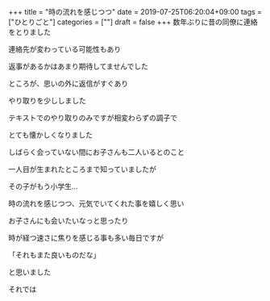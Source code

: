 +++
title = "時の流れを感じつつ"
date = 2019-07-25T06:20:04+09:00
tags = ["ひとりごと"]
categories = [""]
draft = false
+++
数年ぶりに昔の同僚に連絡をとりました

連絡先が変わっている可能性もあり

返事があるかはあまり期待してませんでした

ところが、思いの外に返信がすぐあり

やり取りを少ししました

テキストでのやり取りのみですが相変わらずの調子で

とても懐かしくなりました

しばらく会っていない間にお子さんも二人いるとのこと

一人目が生まれたところまで知っていましたが

その子がもう小学生...

時の流れを感じつつ、元気でいてくれた事を嬉しく思い

お子さんにも会いたいなっと思ったり

時が経つ速さに焦りを感じる事も多い毎日ですが

「それもまた良いものだな」

と思いました

それでは
